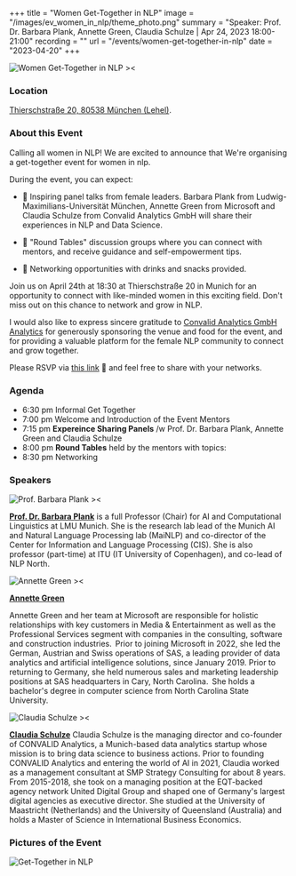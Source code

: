 +++
title = "Women Get-Together in NLP"
image = "/images/ev_women_in_nlp/theme_photo.png"
summary = "Speaker: Prof. Dr. Barbara Plank, Annette Green, Claudia Schulze | Apr 24, 2023 18:00-21:00"
recording = ""
url = "/events/women-get-together-in-nlp"
date = "2023-04-20"
+++

<!--more-->

![Women Get-Together in NLP ><](/images/ev_women_in_nlp/theme_photo.png)

### Location

[Thierschstraße 20, 80538 München (Lehel)](https://goo.gl/maps/HvUbV3cdZEpfLmB96).


### About this Event

Calling all women in NLP! We are excited to announce that We're organising a get-together event for women in nlp.

During the event, you can expect:

- 🎤 Inspiring panel talks from female leaders. Barbara Plank from Ludwig-Maximilians-Universität München, Annette Green from Microsoft and Claudia Schulze from Convalid Analytics GmbH will share their experiences in NLP and Data Science.

- 💬 "Round Tables" discussion groups where you can connect with mentors, and receive guidance and self-empowerment tips.

- 🥂 Networking opportunities with drinks and snacks provided.

Join us on April 24th at 18:30 at Thierschstraße 20 in Munich for an opportunity to connect with like-minded women in this exciting field. Don't miss out on this chance to network and grow in NLP.

I would also like to express sincere gratitude to [Convalid Analytics GmbH Analytics](https://convalid-ai.de/) for generously sponsoring the venue and food for the event, and for providing a valuable platform for the female NLP community to connect and grow together.

Please RSVP via [this link](https://lnkd.in/ewV_vXvA) 🔗 and feel free to share with your networks.


### Agenda

- 6:30 pm Informal Get Together
- 7:00 pm Welcome and Introduction of the Event Mentors
- 7:15 pm **Expereince Sharing Panels** /w Prof. Dr. Barbara Plank, Annette Green and Claudia Schulze
- 8:00 pm **Round Tables** held by the mentors with topics:
- 8:30 pm Networking

### Speakers

![Prof. Barbara Plank ><](https://bplank.github.io/images/barbara.png)

[**Prof. Dr. Barbara Plank**](https://bplank.github.io/) is a full Professor (Chair) for AI and Computational Linguistics at LMU Munich.
She is the research lab lead of the Munich AI and Natural Language Processing lab (MaiNLP) and co-director of the Center for Information and Language Processing (CIS).
She is also professor (part-time) at ITU (IT University of Copenhagen), and co-lead of NLP North.

![Annette Green ><](https://media.licdn.com/dms/image/C4E03AQG3KI49IBsABw/profile-displayphoto-shrink_800_800/0/1656340952869?e=2147483647&v=beta&t=6QLCCgVL1R69U-8sLADFy4831RQ1d6WDTzvgQNaTiHc)

[**Annette Green**](https://de.linkedin.com/in/annettegreen/)
 
Annette Green and her team at Microsoft are responsible for holistic relationships with key customers in Media & Entertainment as well as the Professional Services segment with companies in the consulting, software and construction industries.  Prior to joining Microsoft in 2022, she led the German, Austrian and Swiss operations of SAS, a leading provider of data analytics and artificial intelligence solutions, since January 2019. Prior to returning to Germany, she held numerous sales and marketing leadership positions at SAS headquarters in Cary, North Carolina.  She holds a bachelor's degree in computer science from North Carolina State University.

![Claudia Schulze ><](https://convalid-ai.de/static/team/claudia.png)

[**Claudia Schulze**](https://de.linkedin.com/in/claudia-schulze-43a36486)
Claudia Schulze is the managing director and co-founder of CONVALID Analytics, a Munich-based data analytics startup whose mission is to bring data science to business actions. Prior to founding CONVALID Analytics and entering the world of AI in 2021, Claudia worked as a management consultant at SMP Strategy Consulting for about 8 years. From 2015-2018, she took on a managing position at the EQT-backed agency network United Digital Group and shaped one of Germany's largest digital agencies as executive director. She studied at the University of Maastricht (Netherlands) and the University of Queensland (Australia) and holds a Master of Science in International Business Economics.

### Pictures of the Event
![Get-Together in NLP](/images/ev_women_in_nlp/get_together.png)